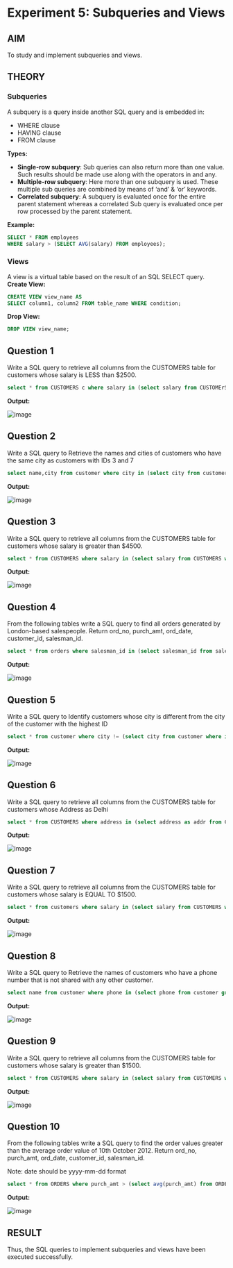 # Experiment 5: Subqueries and Views

## AIM
To study and implement subqueries and views.

## THEORY

### Subqueries
A subquery is a query inside another SQL query and is embedded in:
- WHERE clause
- HAVING clause
- FROM clause

**Types:**
- **Single-row subquery**:
  Sub queries can also return more than one value. Such results should be made use along with the operators in and any.
- **Multiple-row subquery**:
  Here more than one subquery is used. These multiple sub queries are combined by means of ‘and’ & ‘or’ keywords.
- **Correlated subquery**:
  A subquery is evaluated once for the entire parent statement whereas a correlated Sub query is evaluated once per row processed by the parent statement.

**Example:**
```sql
SELECT * FROM employees
WHERE salary > (SELECT AVG(salary) FROM employees);
```
### Views
A view is a virtual table based on the result of an SQL SELECT query.
**Create View:**
```sql
CREATE VIEW view_name AS
SELECT column1, column2 FROM table_name WHERE condition;
```
**Drop View:**
```sql
DROP VIEW view_name;
```

**Question 1**
--
Write a SQL query to retrieve all columns from the CUSTOMERS table for customers whose salary is LESS than $2500.

```sql
select * from CUSTOMERS c where salary in (select salary from CUSTOMErS where salary < 2500);
```

**Output:**

![image](https://github.com/user-attachments/assets/804487f8-0a79-4b1b-a203-bbab6cb33fbb)

**Question 2**
---
Write a SQL query to Retrieve the names and cities of customers who have the same city as customers with IDs 3 and 7

```sql
select name,city from customer where city in (select city from customer where id in (3,7));
```

**Output:**

![image](https://github.com/user-attachments/assets/c7d87745-ae52-4044-85d2-d61ee14695f6)


**Question 3**
---
Write a SQL query to retrieve all columns from the CUSTOMERS table for customers whose salary is greater than $4500.

```sql
select * from CUSTOMERS where salary in (select salary from CUSTOMERS where salary > 4500);
```

**Output:**

![image](https://github.com/user-attachments/assets/e922b704-6167-44cb-b5f5-dc2cd1fc2a97)

**Question 4**
---
From the following tables write a SQL query to find all orders generated by London-based salespeople. Return ord_no, purch_amt, ord_date, customer_id, salesman_id.

```sql
select * from orders where salesman_id in (select salesman_id from salesman where city = "London");
```

**Output:**

![image](https://github.com/user-attachments/assets/b3e7e871-f97b-453b-9998-677e03da448d)

**Question 5**
---
Write a SQL query to Identify customers whose city is different from the city of the customer with the highest ID

```sql
select * from customer where city != (select city from customer where id in (select max(id) from customer));
```

**Output:**

![image](https://github.com/user-attachments/assets/d6c13852-8d1a-4bce-98c9-e702d547f3d5)


**Question 6**
---
Write a SQL query to retrieve all columns from the CUSTOMERS table for customers whose Address as Delhi

```sql
select * from CUSTOMERS where address in (select address as addr from CUSTOMERS where addr="Delhi");
```

**Output:**

![image](https://github.com/user-attachments/assets/33c8a487-e85f-4fb2-8031-0e56e356ae72)


**Question 7**
---
Write a SQL query to retrieve all columns from the CUSTOMERS table for customers whose salary is EQUAL TO $1500.

```sql
select * from customers where salary in (select salary from CUSTOMERS where salary = 1500);
```

**Output:**

![image](https://github.com/user-attachments/assets/564060a0-2ef2-4a10-bea0-47eb8fca2af0)

**Question 8**
---
Write a SQL query to Retrieve the names of customers who have a phone number that is not shared with any other customer.

```sql
select name from customer where phone in (select phone from customer group by phone having count(*) = 1);
```

**Output:**

![image](https://github.com/user-attachments/assets/02c8ac98-b760-447b-93bf-fd2745ee480e)


**Question 9**
---
Write a SQL query to retrieve all columns from the CUSTOMERS table for customers whose salary is greater than $1500.

```sql
select * from CUSTOMERS where salary in (select salary from CUSTOMERS where salary > 1500);
```

**Output:**

![image](https://github.com/user-attachments/assets/8b40004d-0c22-4aea-a794-95f25e7391de)


**Question 10**
---
From the following tables write a SQL query to find the order values greater than the average order value of 10th October 2012. Return ord_no, purch_amt, ord_date, customer_id, salesman_id.

Note: date should be yyyy-mm-dd format

```sql
select * from ORDERS where purch_amt > (select avg(purch_amt) from ORDERS where ord_date = "2012-10-10");
```

**Output:**

![image](https://github.com/user-attachments/assets/8a02a158-0523-40b3-bc55-31eb1bb69d9d)


## RESULT
Thus, the SQL queries to implement subqueries and views have been executed successfully.
